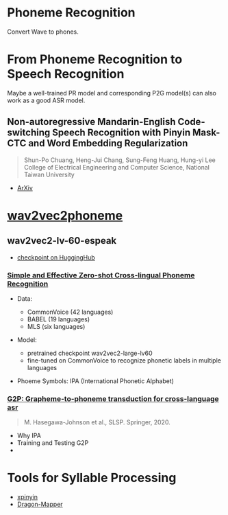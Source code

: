 # Phoneme Recognition
Convert Wave to phones.


# From Phoneme Recognition to Speech Recognition
Maybe a well-trained PR model and corresponding P2G model(s) can also work as a good ASR model.


## Non-autoregressive Mandarin-English Code-switching Speech Recognition with Pinyin Mask-CTC and Word Embedding Regularization
> Shun-Po Chuang, Heng-Jui Chang, Sung-Feng Huang, Hung-yi Lee
> College of Electrical Engineering and Computer Science, National Taiwan University
- [ArXiv](https://arxiv.org/pdf/2104.02258.pdf)


# [wav2vec2phoneme](https://huggingface.co/docs/transformers/model_doc/wav2vec2_phoneme)

## wav2vec2-lv-60-espeak
- [checkpoint on HuggingHub](https://huggingface.co/facebook/wav2vec2-lv-60-espeak-cv-ft)

### [Simple and Effective Zero-shot Cross-lingual Phoneme Recognition](https://arxiv.org/abs/2109.11680)
- Data:
  - CommonVoice (42 languages)
  - BABEL (19 languages)
  - MLS (six languages)

- Model:
  - pretrained checkpoint wav2vec2-large-lv60
  - fine-tuned on CommonVoice to recognize phonetic labels in multiple languages

- Phoeme Symbols: IPA (International Phonetic Alphabet)

### [G2P: Grapheme-to-phoneme transduction for cross-language asr](http://www.camille-g.com/slsp20.pdf)
> M. Hasegawa-Johnson et al., SLSP. Springer, 2020.

- Why IPA
- Training and Testing G2P
- 


# Tools for Syllable Processing
- [xpinyin](https://github.com/lxneng/xpinyin)
- [Dragon-Mapper](https://github.com/tsroten/dragonmapper)

